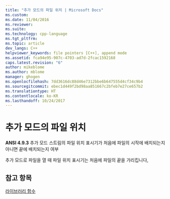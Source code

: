 ```yaml
---
title: "추가 모드의 파일 위치 | Microsoft Docs"
ms.custom: 
ms.date: 11/04/2016
ms.reviewer: 
ms.suite: 
ms.technology: cpp-language
ms.tgt_pltfrm: 
ms.topic: article
dev_langs: C++
helpviewer_keywords: file pointers [C++], append mode
ms.assetid: fca94e95-907c-4703-ad7d-2fcac1592168
caps.latest.revision: "6"
author: mikeblome
ms.author: mblome
manager: ghogen
ms.openlocfilehash: 7dd3616dc88d46e7312bbe6b647555d4cf34c9b4
ms.sourcegitcommit: ebec1d449f2bd98aa851667c2bfeb7e27ce657b2
ms.translationtype: HT
ms.contentlocale: ko-KR
ms.lasthandoff: 10/24/2017
---
```

# <a name="file-position-in-append-mode"></a>추가 모드의 파일 위치
**ANSI 4.9.3** 추가 모드 스트림의 파일 위치 표시기가 처음에 파일의 시작에 배치되는지 아니면 끝에 배치되는지 여부  
  
 추가 모드로 파일을 열 때 파일 위치 표시기는 처음에 파일의 끝을 가리킵니다,  
  
## <a name="see-also"></a>참고 항목  
 [라이브러리 함수](../c-language/library-functions.md)